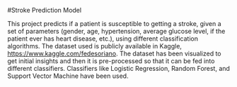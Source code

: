 #Stroke Prediction Model

This project predicts if a patient is susceptible to getting a stroke, given a set of parameters (gender, age, hypertension, average glucose level, if the patient ever has heart disease, etc.), using different classification algorithms. The dataset used is publicly available in Kaggle, https://www.kaggle.com/fedesoriano. The dataset has been visualized to get initial insights and then it is pre-processed so that it can be fed into different classifiers. Classifiers like Logistic Regression, Random Forest, and Support Vector Machine have been used.

